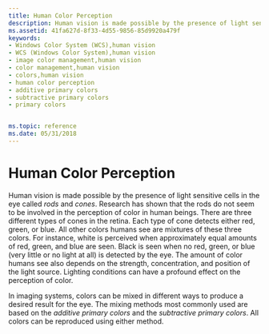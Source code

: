 ```yaml
---
title: Human Color Perception
description: Human vision is made possible by the presence of light sensitive cells in the eye called rods and cones.
ms.assetid: 41fa627d-8f33-4d55-9856-85d9920a479f
keywords:
- Windows Color System (WCS),human vision
- WCS (Windows Color System),human vision
- image color management,human vision
- color management,human vision
- colors,human vision
- human color perception
- additive primary colors
- subtractive primary colors
- primary colors


ms.topic: reference
ms.date: 05/31/2018
---
```


# Human Color Perception

Human vision is made possible by the presence of light sensitive cells in the eye called *rods* and *cones*. Research has shown that the rods do not seem to be involved in the perception of color in human beings. There are three different types of cones in the retina. Each type of cone detects either red, green, or blue. All other colors humans see are mixtures of these three colors. For instance, white is perceived when approximately equal amounts of red, green, and blue are seen. Black is seen when no red, green, or blue (very little or no light at all) is detected by the eye. The amount of color humans see also depends on the strength, concentration, and position of the light source. Lighting conditions can have a profound effect on the perception of color.

In imaging systems, colors can be mixed in different ways to produce a desired result for the eye. The mixing methods most commonly used are based on the *additive primary colors* and the *subtractive primary colors*. All colors can be reproduced using either method.

 

 




